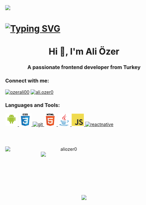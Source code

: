 <img  src="https://camo.githubusercontent.com/eeb8cd4e855207aedb43d01748922ef4b70142c04ee953525e3933862b7da00c/68747470733a2f2f6d65646961322e67697068792e636f6d2f6d656469612f53576f536b4e36447854737a71494b4571762f67697068792e6769663f6369643d6563663035653437316b696c7477686e667239323130746e69326c366e646c773931396e776370393333676f36663969267269643d67697068792e6769662663743d67"/>

<h1>

<a href="https://git.io/typing-svg"><img src="https://readme-typing-svg.herokuapp.com?font=Fira+Code&pause=1000&color=384DF7&width=435&lines=Hello!;I'm+Ali+%C3%96zer" alt="Typing SVG" /></a>
</h1>

<h1 align="center">Hi 👋, I'm Ali Özer</h1>
<h3 align="center">A passionate frontend developer from Turkey</h3>

<h3 align="left">Connect with me:</h3>
<p align="left">
<a href="https://linkedin.com/in/ozerali00" target="blank"><img align="center" src="https://raw.githubusercontent.com/rahuldkjain/github-profile-readme-generator/master/src/images/icons/Social/linked-in-alt.svg" alt="ozerali00" height="30" width="40" /></a>
<a href="https://instagram.com/ali.ozer0" target="blank"><img align="center" src="https://raw.githubusercontent.com/rahuldkjain/github-profile-readme-generator/master/src/images/icons/Social/instagram.svg" alt="ali.ozer0" height="30" width="40" /></a>
</p>

<h3 align="left">Languages and Tools:</h3>
<p align="left"> <a href="https://developer.android.com" target="_blank" rel="noreferrer"> <img src="https://raw.githubusercontent.com/devicons/devicon/master/icons/android/android-original-wordmark.svg" alt="android" width="40" height="40"/> </a> <a href="https://www.w3schools.com/css/" target="_blank" rel="noreferrer"> <img src="https://raw.githubusercontent.com/devicons/devicon/master/icons/css3/css3-original-wordmark.svg" alt="css3" width="40" height="40"/> </a> <a href="https://git-scm.com/" target="_blank" rel="noreferrer"> <img src="https://www.vectorlogo.zone/logos/git-scm/git-scm-icon.svg" alt="git" width="40" height="40"/> </a> <a href="https://www.w3.org/html/" target="_blank" rel="noreferrer"> <img src="https://raw.githubusercontent.com/devicons/devicon/master/icons/html5/html5-original-wordmark.svg" alt="html5" width="40" height="40"/> </a> <a href="https://www.java.com" target="_blank" rel="noreferrer"> <img src="https://raw.githubusercontent.com/devicons/devicon/master/icons/java/java-original.svg" alt="java" width="40" height="40"/> </a> <a href="https://developer.mozilla.org/en-US/docs/Web/JavaScript" target="_blank" rel="noreferrer"> <img src="https://raw.githubusercontent.com/devicons/devicon/master/icons/javascript/javascript-original.svg" alt="javascript" width="40" height="40"/> </a> <a href="https://reactnative.dev/" target="_blank" rel="noreferrer"> <img src="https://reactnative.dev/img/header_logo.svg" alt="reactnative" width="40" height="40"/> </a> </p>


<br />
<br />

<p align=center>
  <div align=center>
    <a href="https://github.com/aliozer0/github-readme-streak-stats" title="Go to Source">
      <img align="left" width=390 src="https://github-readme-streak-stats.herokuapp.com/?user=aliozer0&theme=react&border=61dafb&hide_border=true" alt="aliozer0" />
    </a>
    <a href="https://github.com/anuraghazra/github-readme-stats" title="Go to Source">
      <img align="right" width=390 src="https://github-readme-stats.vercel.app/api?username=aliozer0&show_icons=true&theme=react&border_color=61dafb&hide_border=true" />
    </a>
  </div>
  <br><br><br><br><br><br><br><br><br>
  <div align=center>
    <a href="https://github.com/anuraghazra/github-readme-stats">
      <img width=325 align="center" src="https://github-readme-stats.vercel.app/api/top-langs/?username=aliozer0&theme=react" />
    </a>
  </div>
  <br>
  
  
